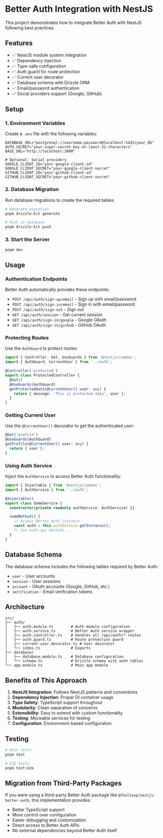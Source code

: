 # Better Auth Integration with NestJS

This project demonstrates how to integrate Better Auth with NestJS following best practices.

## Features

- ✅ NestJS module system integration
- ✅ Dependency injection
- ✅ Type-safe configuration
- ✅ Auth guard for route protection
- ✅ Current user decorator
- ✅ Database schema with Drizzle ORM
- ✅ Email/password authentication
- ✅ Social providers support (Google, GitHub)

## Setup

### 1. Environment Variables

Create a `.env` file with the following variables:

```env
DATABASE_URL="postgresql://username:password@localhost:5432/your_db"
AUTH_SECRET="your-super-secret-key-at-least-32-characters"
BASE_URL="http://localhost:3000"

# Optional: Social providers
GOOGLE_CLIENT_ID="your-google-client-id"
GOOGLE_CLIENT_SECRET="your-google-client-secret"
GITHUB_CLIENT_ID="your-github-client-id"
GITHUB_CLIENT_SECRET="your-github-client-secret"
```

### 2. Database Migration

Run database migrations to create the required tables:

```bash
# Generate migration
pnpm drizzle-kit generate

# Push to database
pnpm drizzle-kit push
```

### 3. Start the Server

```bash
pnpm dev
```

## Usage

### Authentication Endpoints

Better Auth automatically provides these endpoints:

- `POST /api/auth/sign-up/email` - Sign up with email/password
- `POST /api/auth/sign-in/email` - Sign in with email/password
- `POST /api/auth/sign-out` - Sign out
- `GET /api/auth/session` - Get current session
- `GET /api/auth/sign-in/google` - Google OAuth
- `GET /api/auth/sign-in/github` - GitHub OAuth

### Protecting Routes

Use the `AuthGuard` to protect routes:

```typescript
import { Controller, Get, UseGuards } from '@nestjs/common';
import { AuthGuard, CurrentUser } from '../auth';

@Controller('protected')
export class ProtectedController {
  @Get()
  @UseGuards(AuthGuard)
  getProtectedData(@CurrentUser() user: any) {
    return { message: 'This is protected data', user };
  }
}
```

### Getting Current User

Use the `@CurrentUser()` decorator to get the authenticated user:

```typescript
@Get('profile')
@UseGuards(AuthGuard)
getProfile(@CurrentUser() user: any) {
  return { user };
}
```

### Using Auth Service

Inject the `AuthService` to access Better Auth functionality:

```typescript
import { Injectable } from '@nestjs/common';
import { AuthService } from '../auth';

@Injectable()
export class SomeService {
  constructor(private readonly authService: AuthService) {}

  someMethod() {
    // Access Better Auth instance
    const auth = this.authService.getInstance();
    // Use auth.api methods...
  }
}
```

## Database Schema

The database schema includes the following tables required by Better Auth:

- `user` - User accounts
- `session` - User sessions
- `account` - OAuth accounts (Google, GitHub, etc.)
- `verification` - Email verification tokens

## Architecture

```
src/
├── auth/
│   ├── auth.module.ts        # Auth module configuration
│   ├── auth.service.ts       # Better Auth service wrapper
│   ├── auth.controller.ts    # Handles all /api/auth/* routes
│   ├── auth.guard.ts         # Route protection guard
│   ├── current-user.decorator.ts # User decorator
│   └── index.ts              # Exports
├── database/
│   ├── database.module.ts    # Database configuration
│   └── schema.ts             # Drizzle schema with auth tables
└── app.module.ts             # Main app module
```

## Benefits of This Approach

1. **NestJS Integration**: Follows NestJS patterns and conventions
2. **Dependency Injection**: Proper DI container usage
3. **Type Safety**: TypeScript support throughout
4. **Modularity**: Clean separation of concerns
5. **Extensibility**: Easy to extend with custom functionality
6. **Testing**: Mockable services for testing
7. **Configuration**: Environment-based configuration

## Testing

```bash
# Unit tests
pnpm test

# E2E tests
pnpm test:e2e
```

## Migration from Third-Party Packages

If you were using a third-party Better Auth package like `@thallesp/nestjs-better-auth`, this implementation provides:

- Better TypeScript support
- More control over configuration
- Easier debugging and customization
- Direct access to Better Auth APIs
- No external dependencies beyond Better Auth itself
